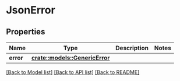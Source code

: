 # JsonError

## Properties

Name | Type | Description | Notes
------------ | ------------- | ------------- | -------------
**error** | [**crate::models::GenericError**](genericError.md) |  | 

[[Back to Model list]](../README.md#documentation-for-models) [[Back to API list]](../README.md#documentation-for-api-endpoints) [[Back to README]](../README.md)


